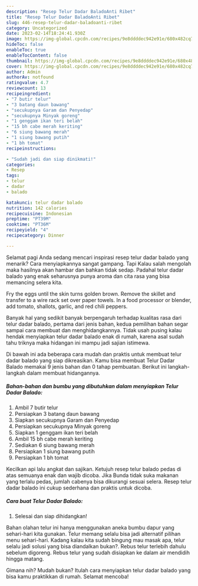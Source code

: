 ```yaml
---
description: "Resep Telur Dadar BaladoAnti Ribet"
title: "Resep Telur Dadar BaladoAnti Ribet"
slug: 446-resep-telur-dadar-baladoanti-ribet
category: Uncategorized
date: 2023-02-14T18:24:41.930Z
image: https://img-global.cpcdn.com/recipes/9e8ddddec942e91e/680x482cq70/telur-dadar-balado-foto-resep-utama.jpg
hideToc: false
enableToc: true
enableTocContent: false
thumbnail: https://img-global.cpcdn.com/recipes/9e8ddddec942e91e/680x482cq70/telur-dadar-balado-foto-resep-utama.jpg
cover: https://img-global.cpcdn.com/recipes/9e8ddddec942e91e/680x482cq70/telur-dadar-balado-foto-resep-utama.jpg
author: Admin
authorAv: notfound
ratingvalue: 4.7
reviewcount: 13
recipeingredient:
- "7 butir telur"
- "3 batang daun bawang"
- "secukupnya Garam dan Penyedap"
- "secukupnya Minyak goreng"
- "1 genggam ikan teri belah"
- "15 bh cabe merah keriting"
- "6 siung bawang merah"
- "1 siung bawang putih"
- "1 bh tomat"
recipeinstructions:

- "Sudah jadi dan siap dinikmati!"
categories:
- Resep
tags:
- telur
- dadar
- balado

katakunci: telur dadar balado 
nutrition: 142 calories
recipecuisine: Indonesian
preptime: "PT39M"
cooktime: "PT36M"
recipeyield: "4"
recipecategory: Dinner

---
```



Selamat pagi Anda sedang mencari inspirasi resep telur dadar balado yang menarik? Cara menyiapkannya sangat gampang. Tapi Kalau salah mengolah maka hasilnya akan hambar dan bahkan tidak sedap. Padahal telur dadar balado yang enak seharusnya punya aroma dan cita rasa yang bisa memancing selera kita.


Fry the eggs until the skin turns golden brown. Remove the skillet and transfer to a wire rack set over paper towels. In a food processor or blender, add tomato, shallots, garlic, and red chili peppers.

Banyak hal yang sedikit banyak berpengaruh terhadap kualitas rasa dari telur dadar balado, pertama dari jenis bahan, kedua pemilihan bahan segar sampai cara membuat dan menghidangkannya. Tidak usah pusing kalau hendak menyiapkan telur dadar balado enak di rumah, karena asal sudah tahu triknya maka hidangan ini mampu jadi sajian istimewa.


Di bawah ini ada beberapa cara mudah dan praktis untuk membuat telur dadar balado yang siap dikreasikan. Kamu bisa membuat Telur Dadar Balado memakai 9 jenis bahan dan 0 tahap pembuatan. Berikut ini langkah-langkah dalam membuat hidangannya.

<!--inarticleads1-->

##### Bahan-bahan dan bumbu yang dibutuhkan dalam menyiapkan Telur Dadar Balado:

1. Ambil 7 butir telur
1. Persiapkan 3 batang daun bawang
1. Siapkan secukupnya Garam dan Penyedap
1. Persiapkan secukupnya Minyak goreng
1. Siapkan 1 genggam ikan teri belah
1. Ambil 15 bh cabe merah keriting
1. Sediakan 6 siung bawang merah
1. Persiapkan 1 siung bawang putih
1. Persiapkan 1 bh tomat


Kecilkan api lalu angkat dan sajikan. Ketujuh resep telur balado pedas di atas semuanya enak dan wajib dicoba. Jika Bunda tidak suka makanan yang terlalu pedas, jumlah cabenya bisa dikurangi sesuai selera. Resep telur dadar balado ini cukup sederhana dan praktis untuk dicoba. 

<!--inarticleads2-->

##### Cara buat Telur Dadar Balado:


1. Selesai dan siap dihidangkan!

Bahan olahan telur ini hanya menggunakan aneka bumbu dapur yang sehari-hari kita gunakan. Telur memang selalu bisa jadi alternatif pilihan menu sehari-hari. Kadang kalau kita sudah bingung mau masak apa, telur selalu jadi solusi yang bisa diandalkan bukan?. Rebus telur terlebih dahulu sebelum digoreng. Rebus telur yang sudah disiapkan ke dalam air mendidih hingga matang. 

Gimana nih? Mudah bukan? Itulah cara menyiapkan telur dadar balado yang bisa kamu praktikkan di rumah. Selamat mencoba!
